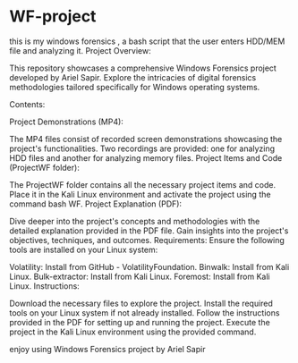 # WF-project
this is my windows forensics , a bash script that the user enters HDD/MEM file and analyzing it.
Project Overview:

This repository showcases a comprehensive Windows Forensics project developed by Ariel Sapir. Explore the intricacies of digital forensics methodologies tailored specifically for Windows operating systems.

Contents:

Project Demonstrations (MP4):

The MP4 files consist of recorded screen demonstrations showcasing the project's functionalities. Two recordings are provided: one for analyzing HDD files and another for analyzing memory files.
Project Items and Code (ProjectWF folder):

The ProjectWF folder contains all the necessary project items and code. Place it in the Kali Linux environment and activate the project using the command bash WF.
Project Explanation (PDF):

Dive deeper into the project's concepts and methodologies with the detailed explanation provided in the PDF file. Gain insights into the project's objectives, techniques, and outcomes.
Requirements: Ensure the following tools are installed on your Linux system:

Volatility: Install from GitHub - VolatilityFoundation.
Binwalk: Install from Kali Linux.
Bulk-extractor: Install from Kali Linux.
Foremost: Install from Kali Linux.
Instructions:

Download the necessary files to explore the project.
Install the required tools on your Linux system if not already installed.
Follow the instructions provided in the PDF for setting up and running the project.
Execute the project in the Kali Linux environment using the provided command.

enjoy using Windows Forensics project by Ariel Sapir
